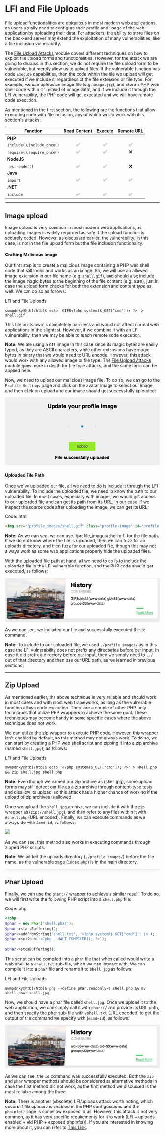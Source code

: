 # LFI and File Uploads

File upload functionalities are ubiquitous in most modern web applications, as users usually need to configure their profile and usage of the web application by uploading their data. For attackers, the ability to store files on the back-end server may extend the exploitation of many vulnerabilities, like a file inclusion vulnerability.

The [File Upload Attacks](https://academy.hackthebox.com/module/details/136) module covers different techniques on how to exploit file upload forms and functionalities. However, for the attack we are going to discuss in this section, we do not require the file upload form to be vulnerable, but merely allow us to upload files. If the vulnerable function has code `Execute` capabilities, then the code within the file we upload will get executed if we include it, regardless of the file extension or file type. For example, we can upload an image file (e.g. `image.jpg`), and store a PHP web shell code within it 'instead of image data', and if we include it through the LFI vulnerability, the PHP code will get executed and we will have remote code execution.

As mentioned in the first section, the following are the functions that allow executing code with file inclusion, any of which would work with this section's attacks:

| **Function** | **Read Content** | **Execute** | **Remote URL** |
| --- | :-: | :-: | :-: |
| **PHP** |  |  |  |
| `include()`/`include_once()` | ✅ | ✅ | ✅ |
| `require()`/`require_once()` | ✅ | ✅ | ❌ |
| **NodeJS** |  |  |  |
| `res.render()` | ✅ | ✅ | ❌ |
| **Java** |  |  |  |
| `import` | ✅ | ✅ | ✅ |
| **.NET** |  |  |  |
| `include` | ✅ | ✅ | ✅ |

---

## Image upload

Image upload is very common in most modern web applications, as uploading images is widely regarded as safe if the upload function is securely coded. However, as discussed earlier, the vulnerability, in this case, is not in the file upload form but the file inclusion functionality.

#### Crafting Malicious Image

Our first step is to create a malicious image containing a PHP web shell code that still looks and works as an image. So, we will use an allowed image extension in our file name (e.g. `shell.gif`), and should also include the image magic bytes at the beginning of the file content (e.g. `GIF8`), just in case the upload form checks for both the extension and content type as well. We can do so as follows:

LFI and File Uploads

```shell-session
swmpdnky@htb[/htb]$ echo 'GIF8<?php system($_GET["cmd"]); ?>' > shell.gif
```

This file on its own is completely harmless and would not affect normal web applications in the slightest. However, if we combine it with an LFI vulnerability, then we may be able to reach remote code execution.

**Note:** We are using a `GIF` image in this case since its magic bytes are easily typed, as they are ASCII characters, while other extensions have magic bytes in binary that we would need to URL encode. However, this attack would work with any allowed image or file type. The [File Upload Attacks](https://academy.hackthebox.com/module/details/136) module goes more in depth for file type attacks, and the same logic can be applied here.

Now, we need to upload our malicious image file. To do so, we can go to the `Profile Settings` page and click on the avatar image to select our image, and then click on upload and our image should get successfully uploaded:

![](imgs/lfi_upload_gif.jpg)

#### Uploaded File Path

Once we've uploaded our file, all we need to do is include it through the LFI vulnerability. To include the uploaded file, we need to know the path to our uploaded file. In most cases, especially with images, we would get access to our uploaded file and can get its path from its URL. In our case, if we inspect the source code after uploading the image, we can get its URL:

Code: html

```html
<img src="/profile_images/shell.gif" class="profile-image" id="profile-image">
```

**Note:** As we can see, we can use \`/profile\_images/shell.gif\` for the file path. If we do not know where the file is uploaded, then we can fuzz for an uploads directory, and then fuzz for our uploaded file, though this may not always work as some web applications properly hide the uploaded files.

With the uploaded file path at hand, all we need to do is to include the uploaded file in the LFI vulnerable function, and the PHP code should get executed, as follows:

![](imgs/lfi_include_uploaded_gif.jpg)

As we can see, we included our file and successfully executed the `id` command.

**Note:** To include to our uploaded file, we used `./profile_images/` as in this case the LFI vulnerability does not prefix any directories before our input. In case it did prefix a directory before our input, then we simply need to `../` out of that directory and then use our URL path, as we learned in previous sections.

---

## Zip Upload

As mentioned earlier, the above technique is very reliable and should work in most cases and with most web frameworks, as long as the vulnerable function allows code execution. There are a couple of other PHP-only techniques that utilize PHP wrappers to achieve the same goal. These techniques may become handy in some specific cases where the above technique does not work.

We can utilize the [zip](https://www.php.net/manual/en/wrappers.compression.php) wrapper to execute PHP code. However, this wrapper isn't enabled by default, so this method may not always work. To do so, we can start by creating a PHP web shell script and zipping it into a zip archive (named `shell.jpg`), as follows:

LFI and File Uploads

```shell-session
swmpdnky@htb[/htb]$ echo '<?php system($_GET["cmd"]); ?>' > shell.php && zip shell.jpg shell.php
```

**Note:** Even though we named our zip archive as (shell.jpg), some upload forms may still detect our file as a zip archive through content-type tests and disallow its upload, so this attack has a higher chance of working if the upload of zip archives is allowed.

Once we upload the `shell.jpg` archive, we can include it with the `zip` wrapper as (`zip://shell.jpg`), and then refer to any files within it with `#shell.php` (URL encoded). Finally, we can execute commands as we always do with `&cmd=id`, as follows:

![](imgs/data_wrapper_id.png)

As we can see, this method also works in executing commands through zipped PHP scripts.

**Note:** We added the uploads directory (`./profile_images/`) before the file name, as the vulnerable page (`index.php`) is in the main directory.

---

## Phar Upload

Finally, we can use the `phar://` wrapper to achieve a similar result. To do so, we will first write the following PHP script into a `shell.php` file:

Code: php

```php
<?php
$phar = new Phar('shell.phar');
$phar->startBuffering();
$phar->addFromString('shell.txt', '<?php system($_GET["cmd"]); ?>');
$phar->setStub('<?php __HALT_COMPILER(); ?>');

$phar->stopBuffering();
```

This script can be compiled into a `phar` file that when called would write a web shell to a `shell.txt` sub-file, which we can interact with. We can compile it into a `phar` file and rename it to `shell.jpg` as follows:

LFI and File Uploads

```shell-session
swmpdnky@htb[/htb]$ php --define phar.readonly=0 shell.php && mv shell.phar shell.jpg
```

Now, we should have a phar file called `shell.jpg`. Once we upload it to the web application, we can simply call it with `phar://` and provide its URL path, and then specify the phar sub-file with `/shell.txt` (URL encoded) to get the output of the command we specify with (`&cmd=id`), as follows:

![](imgs/rfi_localhost.jpg)

As we can see, the `id` command was successfully executed. Both the `zip` and `phar` wrapper methods should be considered as alternative methods in case the first method did not work, as the first method we discussed is the most reliable among the three.

**Note:** There is another (obsolete) LFI/uploads attack worth noting, which occurs if file uploads is enabled in the PHP configurations and the `phpinfo()` page is somehow exposed to us. However, this attack is not very common, as it has very specific requirements for it to work (LFI + uploads enabled + old PHP + exposed phpinfo()). If you are interested in knowing more about it, you can refer to [This Link](https://book.hacktricks.xyz/pentesting-web/file-inclusion/lfi2rce-via-phpinfo).